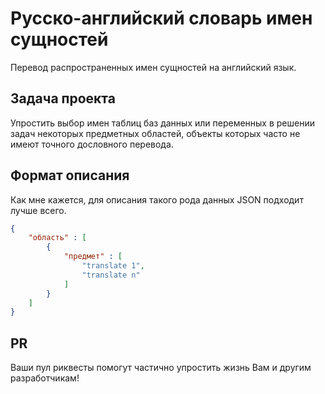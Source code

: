 # Русско-английский словарь имен сущностей

Перевод распространенных имен сущностей на английский язык.

## Задача проекта

Упростить выбор имен таблиц баз данных или переменных  в 
решении задач некоторых предметных областей, объекты которых 
часто не имеют точного дословного перевода.

## Формат описания

Как мне кажется, для описания такого рода данных JSON подходит лучше всего.

```json
{
	"область" : [
		{
			"предмет" : [
				"translate 1",
				"translate n"
			]
		}
	]
}
```

## PR

Ваши пул риквесты помогут частично упростить жизнь Вам и другим разработчикам!